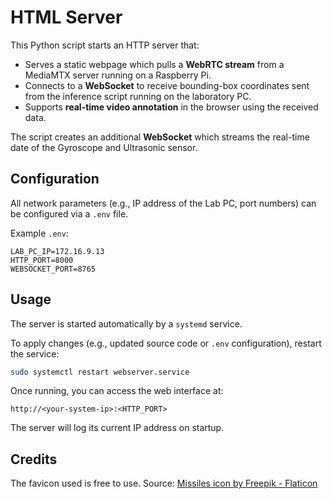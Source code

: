 # HTML Server

This Python script starts an HTTP server that:

- Serves a static webpage which pulls a **WebRTC stream** from a MediaMTX server running on a Raspberry Pi.
- Connects to a **WebSocket** to receive bounding-box coordinates sent from the inference script running on the laboratory PC.
- Supports **real-time video annotation** in the browser using the received data.

The script creates an additional **WebSocket** which streams the real-time date of the Gyroscope and Ultrasonic sensor.


## Configuration

All network parameters (e.g., IP address of the Lab PC, port numbers) can be configured via a `.env` file.

Example `.env`:

```env
LAB_PC_IP=172.16.9.13
HTTP_PORT=8000
WEBSOCKET_PORT=8765
```

## Usage

The server is started automatically by a `systemd` service.

To apply changes (e.g., updated source code or `.env` configuration), restart the service:

```bash
sudo systemctl restart webserver.service
```

Once running, you can access the web interface at:

```
http://<your-system-ip>:<HTTP_PORT>
```

The server will log its current IP address on startup.

## Credits

The favicon used is free to use.
Source: [Missiles icon by Freepik - Flaticon](https://www.flaticon.com/free-icon/missiles_3857446?term=military&page=1&position=13&origin=tag&related_id=3857446)
